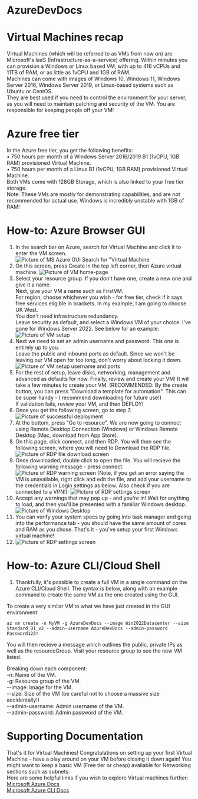 # AzureDevDocs
# Virtual Machines recap
Virtual Machines (which will be referred to as VMs from now on) are Microsoft's IaaS (Infrastructure-as-a-service) offering. Within minutes you can provision a Windows or Linux based VM, with up to 416 vCPUs and 11TB of RAM, or as little as 1vCPU and 1GB of RAM.  
Machines can come with images of Windows 10, Windows 11, Windows Server 2016, Windows Server 2019, or Linux-based systems such as Ubuntu or CentOS.  
They are best used if you need to control the environment for your server, as you will need to maintain patching and security of the VM. You are responsible for keeping people off your VM!
# Azure free tier
In the Azure free tier, you get the following benefits:  
• 750 hours per month of a Windows Server 2016/2019 B1 (1vCPU, 1GB RAM) provisioned Virtual Machine.  
• 750 hours per month of a Linux B1 (1vCPU, 1GB RAM) provisioned Virtual Machine.  
Both VMs come with 128GB Storage, which is also linked to your free tier storage.  
Note: These VMs are mostly for demonstrating capabilities, and are not recommended for actual use. Windows is incredibly unstable with 1GB of RAM!
# How-to: Azure Browser GUI
1. In the search bar on Azure, search for Virtual Machine and click it to enter the VM screen.  
   ![Picture of MS Azure GUI Search for "Virtual Machine](images/step1.png)
2. On this screen, press Create in the top left corner, then Azure virtual machine.
   ![Picture of VM home-page](images/step2.png)
3. Select your resource group. If you don't have one, create a new one and give it a name.  
   Next, give your VM a name such as FirstVM.  
   For region, choose whichever you wish - for free tier, check if it says free services eligible in brackets. In my example, I am going to choose UK West.  
   You don't need infrastructure redundancy.  
   Leave security as default, and select a Windows VM of your choice. I've gone for Windows Server 2022. See below for an example:
   ![Picture of VM setup](images/Step3.png)
4. Next we need to set an admin username and password. This one is entirely up to you.  
Leave the public and inbound ports as default. Since we won't be leaving our VM open for too long, don't worry about locking it down.
![Picture of VM setup username and ports](images/Step4.png)
5. For the rest of setup, leave disks, networking, management and advanced as defaults for now. Finally, review and create your VM! It will take a few minutes to create your VM.
(RECOMMENDED: By the create button, you can press "Download a template for automation". This can be super handy - I recommend downloading for future use!)  
If validation fails, review your VM, and then DEPLOY!  
6. Once you get the following screen, go to step 7.
![Picture of successful deployment](images/Step5.png)
7. At the bottom, press "Go to resource". We are now going to connect using Remote Desktop Connection (Windows) or Windows Remote Desktop (Mac, download from App Store).  
8. On this page, click connect, and then RDP. You will then see the following screen, where you will need to Download the RDP file.
![Picture of RDP file download screen](images/Step6.png)
9. Once downloaded, double click to open the file. You will recieve the following warning message - press connect.
![Picture of RDP warning screen](images/Step7.png)
(Note, if you get an error saying the VM is unavailable, right click and edit the file, and add your username to the credentials in Login settings as below. Also check if you are connected to a VPN!):
![Picture of RDP settings screen](images/Step8.png)
10. Accept any warnings that may pop up - and you're in! Wait for anything to load, and then you'll be presented with a familiar Windows desktop.
![Picture of Windows Desktop](images/Step10.png)
11. You can verify your system specs by going into task manager and going into the performance tab - you should have the same amount of cores and RAM as you chose. That's it - you've setup your first Windows virtual machine!
12. ![Picture of RDP settings screen](images/Step9.png)
# How-to: Azure CLI/Cloud Shell
1. Thankfully, it's possible to create a full VM in a single command on the Azure CLI/Cloud Shell.
The syntax is below, along with an example command to create the same VM as the one created using the GUI.  

To create a very similar VM to what we have just created in the GUI environment:

   ```shell 
   az vm create -n MyVM -g AzureDevDocs --image Win2022Datacenter --size Standard_D1_v2 --admin-username AzureDevDocs --admin-password Password123!
   ```  

You will then recieve a message which outlines the public, private IPs as well as the resourceGroup. Visit your resource group to see the new VM listed.

Breaking down each component:  
-n: Name of the VM.  
-g: Resource group of the VM.  
--image: Image for the VM.  
--size: Size of the VM (be careful not to choose a massive size accidentally!)  
--admin-username: Admin username of the VM.  
--admin-password: Admin password of the VM.    
# Supporting Documentation
That's it for Virtual Machines! Congratulations on setting up your first Virtual Machine - have a play around on your VM before closing it down again! You might want to keep a basic VM (Free tier or cheap) available for Networking sections such as subnets.  
Here are some helpful links if you wish to explore Virtual machines further:  
[Microsoft Azure Docs](https://docs.microsoft.com/en-us/azure/virtual-machines/)  
[Microsoft Azure CLI Docs](https://docs.microsoft.com/en-us/cli/azure/vm?view=azure-cli-latest)  
